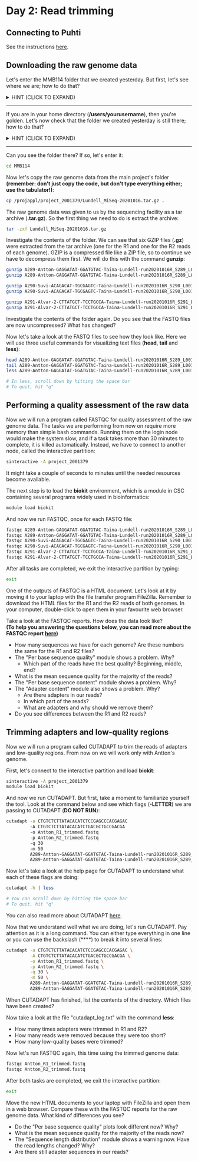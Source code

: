 # Day 2: Read trimming

## Connecting to Puhti

See the instructions [here](https://github.com/igorspp/MMB-114/blob/master/01-UNIX-and-CSC.md#connecting-to-puhti).

## Downloading the raw genome data

Let's enter the MMB114 folder that we created yesterday. But first, let's see where we are; how to do that?

<details>
<summary>
HINT (CLICK TO EXPAND)
</summary>

> pwd

</details>  

---

If you are in your home directory (**/users/yourusername**), then you're golden. Let's now check that the folder we created yesterday is still there; how to do that?

<details>
<summary>
HINT (CLICK TO EXPAND)
</summary>

> ls

</details>  

---

Can you see the folder there? If so, let's enter it:

```bash
cd MMB114
```

Now let's copy the raw genome data from the main project's folder **(remember: don't just copy the code, but don't type everything either; use the tabulator!)**:

```bash
cp /projappl/project_2001379/Lundell_MiSeq-20201016.tar.gz .
```

The raw genome data was given to us by the sequencing facility as a tar archive (**.tar.gz**). So the first thing we need to do is extract the archive:

```bash
tar -zxf Lundell_MiSeq-20201016.tar.gz
```

Investigate the contents of the folder. We can see that six GZIP files (**.gz**) were extracted from the tar archive (one for the R1 and one for the R2 reads of each genome). GZIP is a compressed file like a ZIP file, so to continue we have to decompress them first. We will do this with the command **gunzip**:

```bash
gunzip A289-Antton-GAGGATAT-GGATGTAC-Taina-Lundell-run20201016R_S289_L001_R1_001.fastq.gz
gunzip A289-Antton-GAGGATAT-GGATGTAC-Taina-Lundell-run20201016R_S289_L001_R2_001.fastq.gz

gunzip A290-Suvi-ACAGACAT-TGCGAGTC-Taina-Lundell-run20201016R_S290_L001_R1_001.fastq.gz
gunzip A290-Suvi-ACAGACAT-TGCGAGTC-Taina-Lundell-run20201016R_S290_L001_R2_001.fastq.gz

gunzip A291-Alvar-2-CTTATGCT-TCCTGCCA-Taina-Lundell-run20201016R_S291_L001_R1_001.fastq.gz
gunzip A291-Alvar-2-CTTATGCT-TCCTGCCA-Taina-Lundell-run20201016R_S291_L001_R2_001.fastq.gz
```

Investigate the contents of the folder again. Do you see that the FASTQ files are now uncompressed? What has changed?  

Now let's take a look at the FASTQ files to see how they look like. Here we will use three useful commands for visualizing text files (**head**, **tail** and **less**):

```bash
head A289-Antton-GAGGATAT-GGATGTAC-Taina-Lundell-run20201016R_S289_L001_R1_001.fastq
tail A289-Antton-GAGGATAT-GGATGTAC-Taina-Lundell-run20201016R_S289_L001_R1_001.fastq
less A289-Antton-GAGGATAT-GGATGTAC-Taina-Lundell-run20201016R_S289_L001_R1_001.fastq

# In less, scroll down by hitting the space bar
# To quit, hit "q"
```

## Performing a quality assessment of the raw data

Now we will run a program called FASTQC for quality assessment of the raw genome data. The tasks we are performing from now on require more memory than simple bash commands. Running them on the login node would make the system slow, and if a task takes more than 30 minutes to complete, it is killed automatically. Instead, we have to connect to another node, called the interactive partition:

```bash
sinteractive -A project_2001379
```

It might take a couple of seconds to minutes until the needed resources become available.  

The next step is to load the **biokit** environment, which is a module in CSC containing several programs widely used in bioinformatics:

```bash
module load biokit
```
And now we run FASTQC, once for each FASTQ file:

```bash
fastqc A289-Antton-GAGGATAT-GGATGTAC-Taina-Lundell-run20201016R_S289_L001_R1_001.fastq
fastqc A289-Antton-GAGGATAT-GGATGTAC-Taina-Lundell-run20201016R_S289_L001_R2_001.fastq
fastqc A290-Suvi-ACAGACAT-TGCGAGTC-Taina-Lundell-run20201016R_S290_L001_R1_001.fastq
fastqc A290-Suvi-ACAGACAT-TGCGAGTC-Taina-Lundell-run20201016R_S290_L001_R2_001.fastq
fastqc A291-Alvar-2-CTTATGCT-TCCTGCCA-Taina-Lundell-run20201016R_S291_L001_R1_001.fastq
fastqc A291-Alvar-2-CTTATGCT-TCCTGCCA-Taina-Lundell-run20201016R_S291_L001_R2_001.fastq
```

After all tasks are completed, we exit the interactive partition by typing:

```bash
exit
```

One of the outputs of FASTQC is a HTML document. Let's look at it by moving it to your laptop with the file transfer program FileZilla. Remember to download the HTML files for the R1 and the R2 reads of both genomes. In your computer, double-click to open them in your favourite web browser.  

Take a look at the FASTQC reports. How does the data look like?  
**(To help you answering the questions below, you can read more about the FASTQC report [here](http://www.bioinformatics.babraham.ac.uk/projects/fastqc/Help/3%20Analysis%20Modules/))**

* How many sequences we have for each genome? Are these numbers the same for the R1 and R2 files?
* The "Per base sequence quality" module shows a problem. Why?
  * Which part of the reads have the best quality? Beginning, middle, end?
* What is the mean sequence quality for the majority of the reads?
* The "Per base sequence content" module shows a problem. Why?
* The "Adapter content" module also shows a problem. Why?
  * Are there adapters in our reads?
  * In which part of the reads?
  * What are adapters and why should we remove them?
* Do you see differences between the R1 and R2 reads?

## Trimming adapters and low-quality regions

Now we will run a program called CUTADAPT to trim the reads of adapters and low-quality regions. From now on we will work only with Antton's genome.

First, let's connect to the interactive partition and load **biokit**:

```bash
sinteractive -A project_2001379
module load biokit
```

And now we run CUTADAPT. But first, take a moment to familiarize yourself the tool. Look at the command below and see which flags (**-LETTER**) we are passing to CUTADAPT (**DO NOT RUN**):

```bash
cutadapt -a CTGTCTCTTATACACATCTCCGAGCCCACGAGAC
         -A CTGTCTCTTATACACATCTGACGCTGCCGACGA
         -o Antton_R1_trimmed.fastq
         -p Antton_R2_trimmed.fastq
         -q 30
         -m 50
         A289-Antton-GAGGATAT-GGATGTAC-Taina-Lundell-run20201016R_S289_L001_R1_001.fastq
         A289-Antton-GAGGATAT-GGATGTAC-Taina-Lundell-run20201016R_S289_L001_R1_001.fastq
```

Now let's take a look at the help page for CUTADAPT to understand what each of these flags are doing:

```bash
cutadapt -h | less

# You can scroll down by hitting the space bar
# To quit, hit "q"
```

You can also read more about CUTADAPT [here](https://cutadapt.readthedocs.io/en/stable/guide.html).  

Now that we understand well what we are doing, let's run CUTADAPT. Pay attention as it is a long command. You can either type everything in one line or you can use the backslash (**\**) to break it into several lines:

```bash
cutadapt -a CTGTCTCTTATACACATCTCCGAGCCCACGAGAC \
         -A CTGTCTCTTATACACATCTGACGCTGCCGACGA \
         -o Antton_R1_trimmed.fastq \
         -p Antton_R2_trimmed.fastq \
         -q 30 \
         -m 50 \
         A289-Antton-GAGGATAT-GGATGTAC-Taina-Lundell-run20201016R_S289_L001_R1_001.fastq \
         A289-Antton-GAGGATAT-GGATGTAC-Taina-Lundell-run20201016R_S289_L001_R2_001.fastq > cutadapt_log.txt
```

When CUTADAPT has finished, list the contents of the directory. Which files have been created?

Now take a look at the file "cutadapt_log.txt" with the command **less**:

* How many times adapters were trimmed in R1 and R2?
* How many reads were removed because they were too short?
* How many low-quality bases were trimmed?

Now let's run FASTQC again, this time using the trimmed genome data:

```bash
fastqc Antton_R1_trimmed.fastq
fastqc Antton_R2_trimmed.fastq
```

After both tasks are completed, we exit the interactive partition:

```bash
exit
```

Move the new HTML documents to your laptop with FileZilla and open them in a web browser. Compare these with the FASTQC reports for the raw genome data. What kind of differences you see?

* Do the "Per base sequence quality" plots look different now? Why?
* What is the mean sequence quality for the majority of the reads now?
* The "Sequence length distribution" module shows a warning now. Have the read lengths changed? Why?
* Are there still adapter sequences in our reads?
